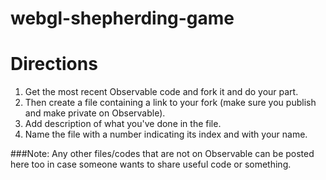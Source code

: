 # webgl-shepherding-game
# Directions
1. Get the most recent Observable code and fork it and do your part.
2. Then create a file containing a link to your fork (make sure you publish and make private on Observable).
3. Add description of what you've done in the file.
4. Name the file with a number indicating its index and with your name. 

###Note:
Any other files/codes that are not on Observable can be posted here too in case someone wants to share useful code or something.

